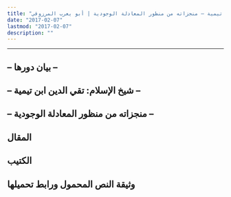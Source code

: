 ```yaml
---
title: "مدرسة الفلسفة النقدية العربية: بيان دورها | شيخ الإسلام: تقي الدين ابن تيمية – منجزاته من منظور المعادلة الوجودية | أبو يعرب المرزوقي"
date: "2017-02-07"
lastmod: "2017-02-07"
description: ""
---
```

****

## **– بيان دورها –**

## **– شيخ الإسلام: تقي الدين ابن تيمية –**

## **– منجزاته من منظور المعادلة الوجودية –**

## المقال

## الكتيب

## وثيقة النص المحمول ورابط تحميلها

###